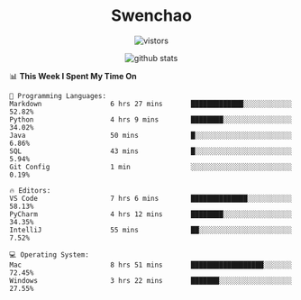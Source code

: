 <h1 align="center">Swenchao</h3>

<p align="center">
  <img src="https://visitor-badge.glitch.me/badge?page_id=Swenchao" alt="vistors" />
</p>

<p align="center">
  <img src="https://github-readme-stats.vercel.app/api?username=Swenchao&count_private=true&show_icons=true&theme=vue-dark&hide_title=true" alt="github stats" />
</p>

<!--START_SECTION:waka-->
📊 **This Week I Spent My Time On** 

```text
💬 Programming Languages: 
Markdown                 6 hrs 27 mins       █████████████░░░░░░░░░░░░   52.82% 
Python                   4 hrs 9 mins        ████████░░░░░░░░░░░░░░░░░   34.02% 
Java                     50 mins             █░░░░░░░░░░░░░░░░░░░░░░░░   6.86% 
SQL                      43 mins             █░░░░░░░░░░░░░░░░░░░░░░░░   5.94% 
Git Config               1 min               ░░░░░░░░░░░░░░░░░░░░░░░░░   0.19%

🔥 Editors: 
VS Code                  7 hrs 6 mins        ██████████████░░░░░░░░░░░   58.13% 
PyCharm                  4 hrs 12 mins       ████████░░░░░░░░░░░░░░░░░   34.35% 
IntelliJ                 55 mins             ██░░░░░░░░░░░░░░░░░░░░░░░   7.52%

💻 Operating System: 
Mac                      8 hrs 51 mins       ██████████████████░░░░░░░   72.45% 
Windows                  3 hrs 22 mins       ███████░░░░░░░░░░░░░░░░░░   27.55%

```


<!--END_SECTION:waka-->
